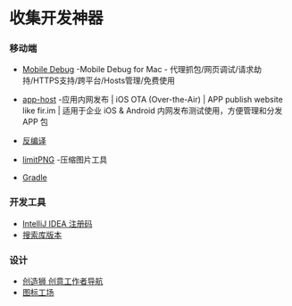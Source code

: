 # 收集开发神器

### 移动端
- [Mobile Debug](https://www.jscompress.cn/Mac/mobile-debug.shtml) -Mobile Debug for Mac - 代理抓包/网页调试/请求劫持/HTTPS支持/跨平台/Hosts管理/免费使用

- [app-host](https://github.com/pluosi/app-host) -应用内网发布 | iOS OTA (Over-the-Air) | APP publish website like fir.im | 适用于企业 iOS & Android 内网发布测试使用，方便管理和分发 APP 包

- [反编译](https://github.com/Jermic/Android-Crack-Tool)

- [limitPNG](http://nullice.com/limitPNG/) -压缩图片工具

- [Gradle](http://services.gradle.org/distributions/)

### 开发工具
- [IntelliJ IDEA 注册码](http://idea.lanyus.com/)
- [搜索库版本](https://search.maven.org/)

### 设计
- [创造狮 创意工作者导航](http://www.chuangzaoshi.com/)
- [图标工场](https://icon.wuruihong.com/)
